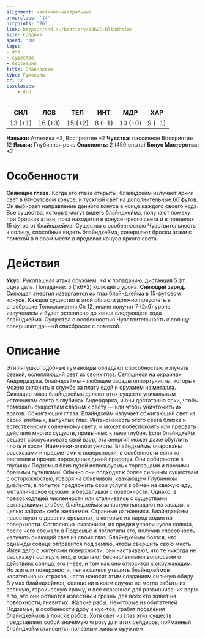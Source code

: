 ```yaml
---
alignment: хаотично-нейтральный
armorclass: '14'
hitpoints: '26'
link: https://dnd.su/bestiary/13626-blindheim/
size: Средний
speed: '30'
tags:
- dnd
- существо
- бестиарий
title: Блайндхейм
type: Гуманоид
cr: '2'
cssclasses:
    - dnd
---
```



| СИЛ | ЛОВ | ТЕЛ | ИНТ | МДР | ХАР |
|---|---|---|---|---|---|
| 13 (+1) | 16 (+3) | 15 (+2) | 8 (-1) | 10 (+0) | 9 (-1) |
**Навыки:** Атлетика +3, Восприятие +2
**Чувства:** пассивное Восприятие 12
**Языки:** Глубинная речь
**Опасность:** 2 (450 опыта)
**Бонус Мастерства:** +2


# Особенности
**Сияющие глаза.** Когда его глаза открыты, блайндхейм излучает яркий свет в 60-футовом конусе, и тусклый свет на дополнительные 60 футов. Он выбирает направление данного конуса в конце каждого своего хода. Все существа, которые могут видеть блайндхейма, получают помеху при бросках атаки, пока находятся в конусе яркого света и в пределах 15 футов от блайндхейма. Существа с особенностью Чувствительность к солнцу, способные видеть блайндхейма, совершают броски атаки с помехой в любом месте в пределах конуса яркого света.


# Действия
**Укус.** Рукопашная атака оружием: +4 к попаданию, дистанция 5 фт., одна цель. Попадание: 5 (1к6+2) колющего урона.
**Сияющий заряд.** Сияющая энергия извергается из глаз блайндхейма в 15-футовом конусе. Каждое существо в этой области должно преуспеть в спасброске Телосложения Сл 12, иначе получит 7 (2к6) урона излучением и будет ослеплено до конца следующего хода блайндхейма. Существа с особенностью Чувствительность к солнцу совершают данный спасбросок с помехой.


# Описание
Эти лягушкоподобные гуманоиды обладают способностью излучать резкий, ослепляющий свет из своих глаз. Селящиеся на окраинах Андрердарка, блайндхеймы – любящие засады оппортунисты, которых можно склонить к службе за плату едой и оружием из металла. Сияющие глаза блайндхейма делают этих существ уникальным источником света в глубинах Андердарка, и они достаточно ярки, чтобы помешать существам слабым к свету — или чтобы уничтожить их врагов. Обжигающие глаза. Блайндхейм излучает обжигающий свет из своих злобных, выпуклых глаз. Интенсивность этого света близка к естественному солнечному свету, и может побеспокоить или прервать действия многих существ, привычных к тьме глубин. Если блайндхейм решает сфокусировать свой взор, эта энергия может даже обуглить плоть и кости. Наемники-оппортунисты. Блайндхеймы очарованы рассказами и предметами с поверхности, в особенности если то растения и прочие порождения дикой природы. Они собираются в глубинах Подземья близ путей используемых торговцами и прочими бравыми путниками. Обычно они подходят к более сильным существам с осторожностью, говоря на сбивчивом, квакающем Глубинном диалекте, в попытке предложить свои услуги в обмен на свежую еду, металлическое оружие, и безделушки с поверхности. Однако, в превосходящей численности или сталкиваясь с существами выглядящими слабее, блайндхеймы зачастую нападают из засады, с целью забрать себе желаемое. Странные изгнанники. Блайндхеймы повествуют о древних временах, в которые их народ ходил по поверхности. Согласно их сказаниям, их предки украли кусок солнца, после чего сбежали в Подземье и поглотили его, получив способность излучать сияющий свет из своих глаз. Блайндхеймы боятся, что однажды солнце отправится под землю, чтобы свершить свою месть. Имея дело с жителями поверхности, они настаивают, что те никогда не расскажут солнцу о них, и осыпают бесчисленными вопросами о действиях солнца, его гневе, и том как оно относится к окружающим. Но жители поверхности, пытающиеся утешить блайндхеймов касательно их страхов, часто наносят этим созданиям сильную обиду. В умах блайндхеймов, солнце ни в коем случае не могло забыть их великую, героическую кражу, и все сказанное для развинчивания веры в то, что они остаются известны и грозны для всех кто живет на поверхности, гневит их. Жалкие рабы. Некоторые из обитателей Подземье, в особенности дроу и куо-тоа, грабят поселения блайндхеймов в поиске рабов. Хотя свет из глаз этих существ представляет собой значимую угрозу для этих рейдеров, пойманный блайндхейм становится полезным живым оружием.